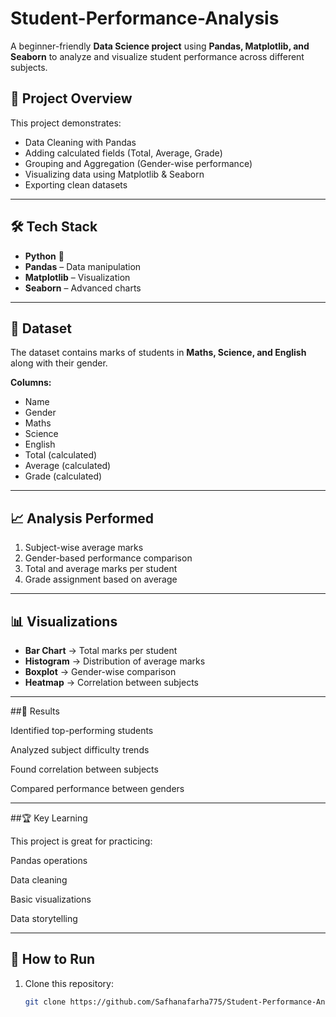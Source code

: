 # Student-Performance-Analysis
A beginner-friendly **Data Science project** using **Pandas, Matplotlib, and Seaborn** to analyze and visualize student performance across different subjects.


## 📌 Project Overview
This project demonstrates:
- Data Cleaning with Pandas
- Adding calculated fields (Total, Average, Grade)
- Grouping and Aggregation (Gender-wise performance)
- Visualizing data using Matplotlib & Seaborn
- Exporting clean datasets

---

## 🛠️ Tech Stack
- **Python** 🐍
- **Pandas** – Data manipulation
- **Matplotlib** – Visualization
- **Seaborn** – Advanced charts

---

## 📂 Dataset
The dataset contains marks of students in **Maths, Science, and English** along with their gender.

**Columns:**
- Name
- Gender
- Maths
- Science
- English
- Total (calculated)
- Average (calculated)
- Grade (calculated)

---

## 📈 Analysis Performed
1. Subject-wise average marks  
2. Gender-based performance comparison  
3. Total and average marks per student  
4. Grade assignment based on average  

---

## 📊 Visualizations
- **Bar Chart** → Total marks per student  
- **Histogram** → Distribution of average marks  
- **Boxplot** → Gender-wise comparison  
- **Heatmap** → Correlation between subjects  

---


##📜 Results

Identified top-performing students

Analyzed subject difficulty trends

Found correlation between subjects

Compared performance between genders

---

##🏆 Key Learning

This project is great for practicing:

Pandas operations

Data cleaning

Basic visualizations

Data storytelling

---

## 🚀 How to Run
1. Clone this repository:
   ```bash
   git clone https://github.com/Safhanafarha775/Student-Performance-Analysis.git
